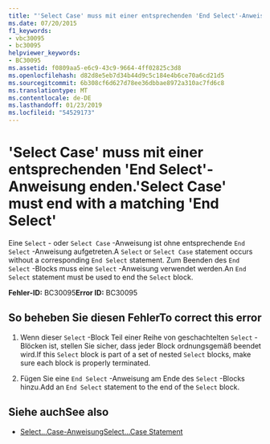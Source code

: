 ```yaml
---
title: "'Select Case' muss mit einer entsprechenden 'End Select'-Anweisung enden."
ms.date: 07/20/2015
f1_keywords:
- vbc30095
- bc30095
helpviewer_keywords:
- BC30095
ms.assetid: f0809aa5-e6c9-43c9-9664-4ff02825c3d8
ms.openlocfilehash: d82d8e5eb7d34b44d9c5c184e4b6ce70a6cd21d5
ms.sourcegitcommit: 6b308cf6d627d78ee36dbbae8972a310ac7fd6c8
ms.translationtype: MT
ms.contentlocale: de-DE
ms.lasthandoff: 01/23/2019
ms.locfileid: "54529173"
---
```

# <a name="select-case-must-end-with-a-matching-end-select"></a><span data-ttu-id="18c3f-102">'Select Case' muss mit einer entsprechenden 'End Select'-Anweisung enden.</span><span class="sxs-lookup"><span data-stu-id="18c3f-102">'Select Case' must end with a matching 'End Select'</span></span>
<span data-ttu-id="18c3f-103">Eine `Select` - oder `Select Case` -Anweisung ist ohne entsprechende `End Select` -Anweisung aufgetreten.</span><span class="sxs-lookup"><span data-stu-id="18c3f-103">A `Select` or `Select Case` statement occurs without a corresponding `End Select` statement.</span></span> <span data-ttu-id="18c3f-104">Zum Beenden des `End Select` -Blocks muss eine `Select` -Anweisung verwendet werden.</span><span class="sxs-lookup"><span data-stu-id="18c3f-104">An `End Select` statement must be used to end the `Select` block.</span></span>  
  
 <span data-ttu-id="18c3f-105">**Fehler-ID:** BC30095</span><span class="sxs-lookup"><span data-stu-id="18c3f-105">**Error ID:** BC30095</span></span>  
  
## <a name="to-correct-this-error"></a><span data-ttu-id="18c3f-106">So beheben Sie diesen Fehler</span><span class="sxs-lookup"><span data-stu-id="18c3f-106">To correct this error</span></span>  
  
1.  <span data-ttu-id="18c3f-107">Wenn dieser `Select` -Block Teil einer Reihe von geschachtelten `Select` -Blöcken ist, stellen Sie sicher, dass jeder Block ordnungsgemäß beendet wird.</span><span class="sxs-lookup"><span data-stu-id="18c3f-107">If this `Select` block is part of a set of nested `Select` blocks, make sure each block is properly terminated.</span></span>  
  
2.  <span data-ttu-id="18c3f-108">Fügen Sie eine `End Select` -Anweisung am Ende des `Select` -Blocks hinzu.</span><span class="sxs-lookup"><span data-stu-id="18c3f-108">Add an `End Select` statement to the end of the `Select` block.</span></span>  
  
## <a name="see-also"></a><span data-ttu-id="18c3f-109">Siehe auch</span><span class="sxs-lookup"><span data-stu-id="18c3f-109">See also</span></span>
- [<span data-ttu-id="18c3f-110">Select...Case-Anweisung</span><span class="sxs-lookup"><span data-stu-id="18c3f-110">Select...Case Statement</span></span>](../../visual-basic/language-reference/statements/select-case-statement.md)
